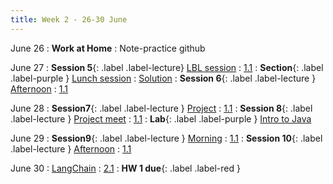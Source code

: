 ```yaml
---
title: Week 2 - 26-30 June
---
```

June 26
: **Work at Home**
  : Note-practice github

June 27
: **Session 5**{: .label .label-lecture} [LBL session](/InfrastructureChat/lecture/ses5-June27-Tu-morn-LBL)
  : [1.1](#)
: **Section**{: .label .label-purple } [Lunch session](../lecture/ses10ju29thpm)
  : [Solution](#)
: **Session 6**{: .label .label-lecture } [Afternoon](/InfrastructureChat/lecture/ses6-June27-Tu-aft-DT)
  : [1.1](#)

June 28 
: **Session7**{: .label .label-lecture } [Project](/InfrastructureChat/lecture/ses7-Ju28Wam-CSI)
  : [1.1](#)
: **Session 8**{: .label .label-lecture } [Project meet](/InfrastructureChat/lecture/ses8-Ju28wpmS)
  : [1.1](#)
: **Lab**{: .label .label-purple } [Intro to Java](#)

June 29 
: **Session9**{: .label .label-lecture } [Morning](/InfrastructureChat/lecture/ses9-Ju29Tham)
  : [1.1](#)
: **Session 10**{: .label .label-lecture } [Afternoon](/InfrastructureChat/lecture/ses10ju29thpm)
  : [1.1](#)

June 30
: [LangChain](#)
  : [2.1](#)
: **HW 1 due**{: .label .label-red }
